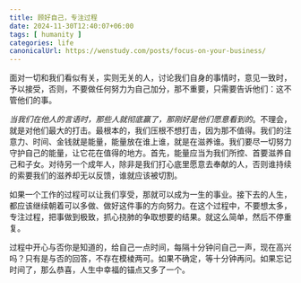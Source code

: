 ```yaml
---
title: 顾好自己，专注过程
date: 2024-11-30T12:40:07+06:00
tags: [ humanity ]
categories: life
canonicalUrl: https://wenstudy.com/posts/focus-on-your-business/
---
```


面对一切和我们看似有关，实则无关的人，讨论我们自身的事情时，意见一致时，予以接受，否则，不要做任何努力为自己加分，那不重要，只需要告诉他们：这不管他们的事。

_当我们在他人的言语时，那些人就彻底赢了，那刚好是他们愿意看到的_。不理会，就是对他们最大的打击。最根本的，我们压根不想打击，因为那不值得。我们的注意力、时间、金钱就是能量，能量放在谁上谁，就是在滋养谁。我们要尽一切努力守护自己的能量，让它花在值得的地方。首先，能量应当为我们所控、首要滋养自己和子女。对待另一个成年人，除非是我们打心底里愿意去奉献的人，否则谁持续的索要我们的滋养却无以反馈，谁就应该被切割。

如果一个工作的过程可以让我们享受，那就可以成为一生的事业。接下去的人生，都应该继续朝着可以多做、做好这件事的方向努力。在这个过程中，不要想太多，专注过程，把事做到极致，抓心挠肺的争取想要的结果。就这么简单，然后不停重复。

过程中开心与否你是知道的，给自己一点时间，每隔十分钟问自己一声，现在高兴吗？只有是与否的回答，不存在模棱两可。如果不确定，等十分钟再问。如果忘记时间了，那么恭喜，人生中幸福的锚点又多了一个。
